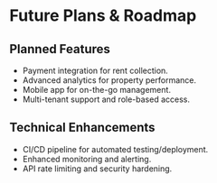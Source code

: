 # Future Plans & Roadmap

## Planned Features
- Payment integration for rent collection.
- Advanced analytics for property performance.
- Mobile app for on-the-go management.
- Multi-tenant support and role-based access.

## Technical Enhancements
- CI/CD pipeline for automated testing/deployment.
- Enhanced monitoring and alerting.
- API rate limiting and security hardening.
